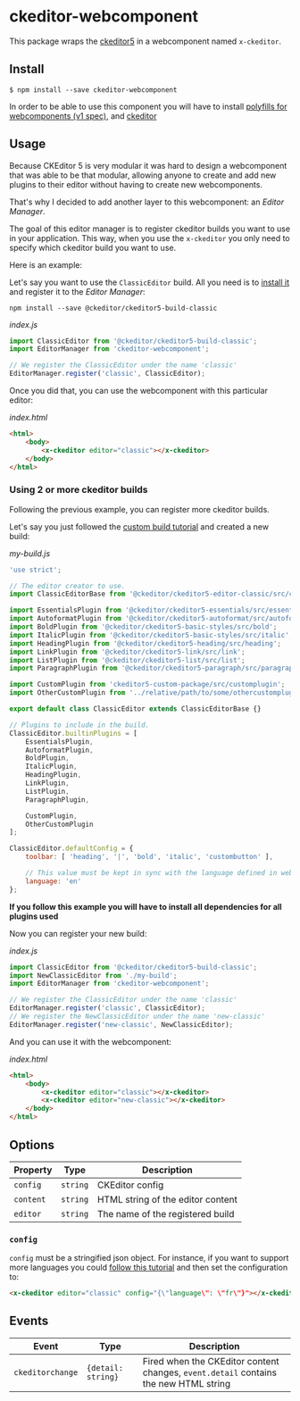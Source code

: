 # ckeditor-webcomponent

This package wraps the [ckeditor5](https://ckeditor.com) in a webcomponent named `x-ckeditor`.

## Install

```
$ npm install --save ckeditor-webcomponent
```

In order to be able to use this component you will have to install [polyfills for webcomponents (v1 spec)](https://github.com/WebComponents/webcomponentsjs), and [ckeditor](https://ckeditor.com/docs/ckeditor5/latest/framework/guides/quick-start.html)

## Usage

Because CKEditor 5 is very modular it was hard to design a webcomponent that was able to be that modular, allowing anyone to create and add new plugins to their editor without having to create new webcomponents.

That's why I decided to add another layer to this webcomponent: an _Editor Manager_.

The goal of this editor manager is to register ckeditor builds you want to use in your application. This way, when you use the `x-ckeditor` you only need to specify which ckeditor build you want to use.

Here is an example:

Let's say you want to use the `ClassicEditor` build. All you need is to [install it](https://ckeditor.com/docs/ckeditor5/latest/builds/guides/integration/installation.html) and register it to the _Editor Manager_:

```
npm install --save @ckeditor/ckeditor5-build-classic
```

_index.js_
```js
import ClassicEditor from '@ckeditor/ckeditor5-build-classic';
import EditorManager from 'ckeditor-webcomponent';

// We register the ClassicEditor under the name 'classic'
EditorManager.register('classic', ClassicEditor);
```

Once you did that, you can use the webcomponent with this particular editor:

_index.html_
```html
<html>
    <body>
        <x-ckeditor editor="classic"></x-ckeditor>
    </body>
</html>
```

### Using 2 or more ckeditor builds

Following the previous example, you can register more ckeditor builds.

Let's say you just followed the [custom build tutorial](https://ckeditor.com/docs/ckeditor5/latest/builds/guides/development/custom-builds.html#customizing-a-build) and created a new build:

_my-build.js_
```js
'use strict';

// The editor creator to use.
import ClassicEditorBase from '@ckeditor/ckeditor5-editor-classic/src/classiceditor';

import EssentialsPlugin from '@ckeditor/ckeditor5-essentials/src/essentials';
import AutoformatPlugin from '@ckeditor/ckeditor5-autoformat/src/autoformat';
import BoldPlugin from '@ckeditor/ckeditor5-basic-styles/src/bold';
import ItalicPlugin from '@ckeditor/ckeditor5-basic-styles/src/italic';
import HeadingPlugin from '@ckeditor/ckeditor5-heading/src/heading';
import LinkPlugin from '@ckeditor/ckeditor5-link/src/link';
import ListPlugin from '@ckeditor/ckeditor5-list/src/list';
import ParagraphPlugin from '@ckeditor/ckeditor5-paragraph/src/paragraph';

import CustomPlugin from 'ckeditor5-custom-package/src/customplugin';
import OtherCustomPlugin from '../relative/path/to/some/othercustomplugin';

export default class ClassicEditor extends ClassicEditorBase {}

// Plugins to include in the build.
ClassicEditor.builtinPlugins = [
    EssentialsPlugin,
    AutoformatPlugin,
    BoldPlugin,
    ItalicPlugin,
    HeadingPlugin,
    LinkPlugin,
    ListPlugin,
    ParagraphPlugin,

    CustomPlugin,
    OtherCustomPlugin
];

ClassicEditor.defaultConfig = {
    toolbar: [ 'heading', '|', 'bold', 'italic', 'custombutton' ],

    // This value must be kept in sync with the language defined in webpack.config.js.
    language: 'en'
};
```
**If you follow this example you will have to install all dependencies for all plugins used**

Now you can register your new build:

_index.js_
```js
import ClassicEditor from '@ckeditor/ckeditor5-build-classic';
import NewClassicEditor from './my-build';
import EditorManager from 'ckeditor-webcomponent';

// We register the ClassicEditor under the name 'classic'
EditorManager.register('classic', ClassicEditor);
// We register the NewClassicEditor under the name 'new-classic'
EditorManager.register('new-classic', NewClassicEditor);
```

And you can use it with the webcomponent:

_index.html_
```html
<html>
    <body>
        <x-ckeditor editor="classic"></x-ckeditor>
        <x-ckeditor editor="new-classic"></x-ckeditor>
    </body>
</html>
```

## Options

| Property  | Type     | Description                       |
| --------- | -------- | --------------------------------- |
| `config`  | `string` | CKEditor config                   |
| `content` | `string` | HTML string of the editor content |
| `editor`  | `string` | The name of the registered build  |

### `config`

`config` must be a stringified json object.
For instance, if you want to support more languages you could [follow this tutorial](https://ckeditor.com/docs/ckeditor5/latest/features/ui-language.html#building-the-editor-using-a-specific-language) and then set the configuration to:

```html
<x-ckeditor editor="classic" config="{\"language\": \"fr\"}"></x-ckeditor>
```

## Events

| Event            | Type               | Description                                                                          |
| ---------------- | ------------------ | ------------------------------------------------------------------------------------ |
| `ckeditorchange` | `{detail: string}` | Fired when the CKEditor content changes, `event.detail` contains the new HTML string |
